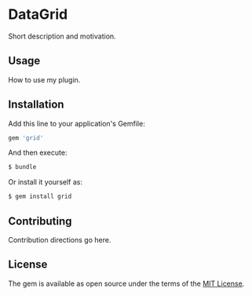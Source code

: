# DataGrid
Short description and motivation.

## Usage
How to use my plugin.

## Installation
Add this line to your application's Gemfile:

```ruby
gem 'grid'
```

And then execute:
```bash
$ bundle
```

Or install it yourself as:
```bash
$ gem install grid
```

## Contributing
Contribution directions go here.

## License
The gem is available as open source under the terms of the [MIT License](http://opensource.org/licenses/MIT).
